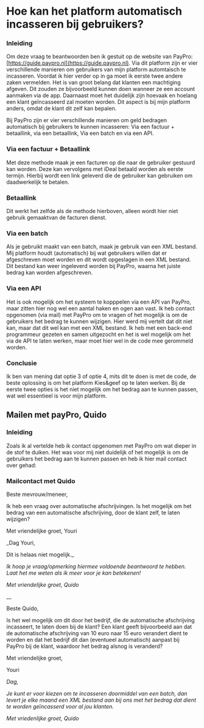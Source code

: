 # Hoe kan het platform automatisch incasseren bij gebruikers?

### Inleiding

Om deze vraag te beantwoorden ben ik gestuit op de website van PayPro: [https://guide.paypro.nl](https://guide.paypro.nl). Via dit platform zijn er vier verschillende manieren om gebruikers van mijn platform automtaisch te incasseren. Voordat ik hier verder op in ga moet ik eerste twee andere zaken vermelden. Het is van groot belang dat klanten een machtiging afgeven. Dit zouden ze bijvoorbeeld kunnen doen wanneer ze een account aanmaken via de app. Daarnaast moet het duidelijk zijn hoevaak en hoelang een klant geïncasseerd zal moeten worden. Dit aspect is bij mijn platform anders, omdat de klant dit zelf kan bepalen.

Bij PayPro zijn er vier verschillende manieren om geld bedragen automatisch bij gebruikers te kunnen incasseren: Via een factuur + betaallink, via een betaallink, Via een batch en via een API.

### **Via een factuur + Betaallink**

Met deze methode maak je een facturen op die naar de gebruiker gestuurd kan worden. Deze kan vervolgens met iDeal betaald worden als eerste termijn. Hierbij wordt een link geleverd die de gebruiker kan gebruiken om daadwerkelijk te betalen.

### **Betaallink**

Dit werkt het zelfde als de methode hierboven, alleen wordt hier niet gebruik gemaaktvan de facturen dienst.

### **Via een batch**

Als je gebruikt maakt van een batch, maak je gebruik van een XML bestand. Mij platform houdt \(automatisch\) bij wat gebruikers willen dat er afgeschreven moet worden en dit wordt opgeslagen in een XML bestand. Dit bestand kan weer ingeleverd worden bij PayPro, waarna het juiste bedrag kan worden afgeschreven.

### **Via een API**

Het is ook mogelijk om het systeem te kopppelen via een API van PayPro, maar zitten hier nog wel een aantal haken en ogen aan vast. Ik heb contact opgenomen \(via mail\) met PayPro om te vragen of het mogelijk is om de gebruikers het bedrag te kunnen wijzigen. Hier werd mij vertelt dat dit niet kan, maar dat dit wel kan met een XML bestand. Ik heb met een back-end programmeur gezeten en samen uitgezocht en het is wel mogelijk om het via de API te laten werken, maar moet hier wel in de code mee gerommeld worden. 

### **Conclusie**

Ik ben van mening dat optie 3 of optie 4, mits dit te doen is met de code, de beste oplossing is om het platform Kies&geef op te laten werken. Bij de eerste twee opties is het niet mogelijk om het bedrag aan te kunnen passen, wat wel essentieel is voor mijn platform.

## Mailen met payPro, Quido

### Inleiding

Zoals ik al vertelde heb ik contact opgenomen met PayPro om wat dieper in de stof te duiken. Het was voor mij niet duidelijk of het mogelijk is om de gebruikers het bedrag aan te kunnen passen en heb ik hier mail contact over gehad: 

### Mailcontact met Quido

Beste mevrouw/meneer, 

Ik heb een vraag over automatische afschrijvingen. Is het mogelijk om het bedrag van een automatische afschrijving, door de klant zelf, te laten wijzigen? 

Met vriendelijke groet, Youri



_Dag Youri,  
  
Dit is helaas niet mogelijk._

_Ik hoop je vraag/opmerking hiermee voldoende beantwoord te hebben. Laat het me weten als ik meer voor je kan betekenen!_

_Met vriendelijke groet, Quido_

\_\_

Beste Quido,

Is het wel mogelijk om dit door het bedrijf, die de automatische afschrijving incasseert, te laten doen bij de klant? Een klant geeft bijvoorbeeld aan dat de automatische afschrijving van 10 euro naar 15 euro verandert dient te worden en dat het bedrijf dit dan \(eventueel automatisch\) aanpast bij PayPro bij de klant, waardoor het bedrag alsnog is veranderd?

Met vriendelijke groet,

Youri



_Dag,_

_Je kunt er voor kiezen om te incasseren doormiddel van een batch, dan levert je elke maand een XML bestand aan bij ons met het bedrag dat dient te worden geïncasserd voor al jou klanten._

_Met vriedenlijke groet, Quido_

